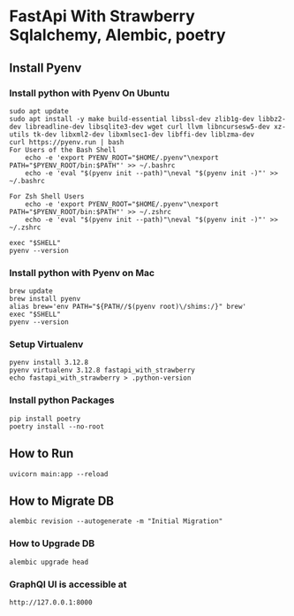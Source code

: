 # FastApi With Strawberry Sqlalchemy, Alembic, poetry


## Install Pyenv

### Install python with Pyenv On Ubuntu
```
sudo apt update
sudo apt install -y make build-essential libssl-dev zlib1g-dev libbz2-dev libreadline-dev libsqlite3-dev wget curl llvm libncursesw5-dev xz-utils tk-dev libxml2-dev libxmlsec1-dev libffi-dev liblzma-dev
curl https://pyenv.run | bash
For Users of the Bash Shell
    echo -e 'export PYENV_ROOT="$HOME/.pyenv"\nexport PATH="$PYENV_ROOT/bin:$PATH"' >> ~/.bashrc
    echo -e 'eval "$(pyenv init --path)"\neval "$(pyenv init -)"' >> ~/.bashrc

For Zsh Shell Users
    echo -e 'export PYENV_ROOT="$HOME/.pyenv"\nexport PATH="$PYENV_ROOT/bin:$PATH"' >> ~/.zshrc
    echo -e 'eval "$(pyenv init --path)"\neval "$(pyenv init -)"' >> ~/.zshrc
    
exec "$SHELL"
pyenv --version
```

### Install python with Pyenv on Mac

```
brew update
brew install pyenv
alias brew='env PATH="${PATH//$(pyenv root)\/shims:/}" brew'
exec "$SHELL"
pyenv --version
```

### Setup Virtualenv
```
pyenv install 3.12.8
pyenv virtualenv 3.12.8 fastapi_with_strawberry
echo fastapi_with_strawberry > .python-version
```

### Install python Packages

```
pip install poetry
poetry install --no-root
```


## How to Run
```
uvicorn main:app --reload 
```

## How to Migrate DB
```
alembic revision --autogenerate -m "Initial Migration"

```
### How to Upgrade DB
```
alembic upgrade head
```

### GraphQl UI is accessible at
```
http://127.0.0.1:8000 
```
